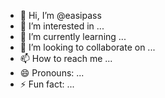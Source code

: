 - 👋 Hi, I’m @easipass
- 👀 I’m interested in ...
- 🌱 I’m currently learning ...
- 💞️ I’m looking to collaborate on ...
- 📫 How to reach me ...
- 😄 Pronouns: ...
- ⚡ Fun fact: ...

<!---
easipass/easipass is a ✨ special ✨ repository because its `README.md` (this file) appears on your GitHub profile.
You can click the Preview link to take a look at your changes.
--->
